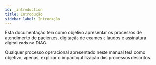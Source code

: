 ```yaml
---
id: _introduction
title: Introdução
sidebar_label: Introdução
---
```


Esta documentação tem como objetivo apresentar os processos de atendimento de pacientes, digitação de exames e laudos e assinatura digitalizada no DIAG.

Qualquer processo operacional apresentado neste manual terá como objetivo, apenas, explicar o impacto/utilização dos processos descritos. 
